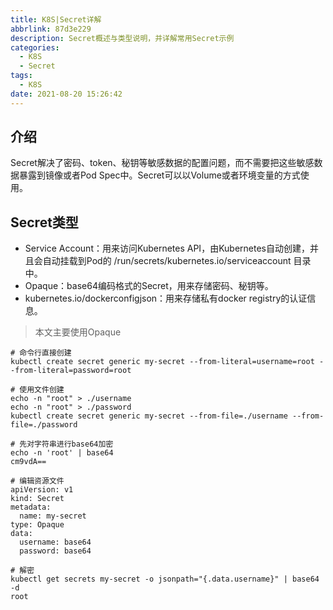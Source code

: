 ```yaml
---
title: K8S|Secret详解
abbrlink: 87d3e229
description: Secret概述与类型说明，并详解常用Secret示例
categories:
  - K8S
  - Secret
tags:
  - K8S
date: 2021-08-20 15:26:42
---
```


## 介绍
Secret解决了密码、token、秘钥等敏感数据的配置问题，而不需要把这些敏感数据暴露到镜像或者Pod Spec中。Secret可以以Volume或者环境变量的方式使用。

## Secret类型
- Service Account：用来访问Kubernetes API，由Kubernetes自动创建，并且会自动挂载到Pod的 /run/secrets/kubernetes.io/serviceaccount 目录中。
- Opaque：base64编码格式的Secret，用来存储密码、秘钥等。
- kubernetes.io/dockerconfigjson：用来存储私有docker registry的认证信息。
> 本文主要使用Opaque

```shell
# 命令行直接创建
kubectl create secret generic my-secret --from-literal=username=root --from-literal=password=root

# 使用文件创建
echo -n "root" > ./username
echo -n "root" > ./password
kubectl create secret generic my-secret --from-file=./username --from-file=./password

# 先对字符串进行base64加密
echo -n 'root' | base64
cm9vdA==

# 编辑资源文件
apiVersion: v1
kind: Secret
metadata:
  name: my-secret
type: Opaque
data:
  username: base64
  password: base64

# 解密
kubectl get secrets my-secret -o jsonpath="{.data.username}" | base64 -d
root
```

